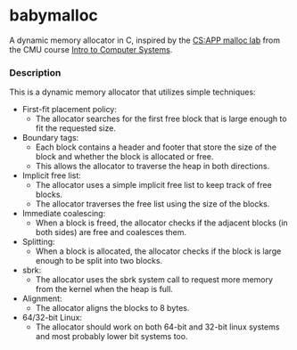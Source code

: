 # babymalloc
A dynamic memory allocator in C, inspired by the [CS:APP malloc lab](http://csapp.cs.cmu.edu/3e/labs.html) from the CMU course [Intro to Computer Systems](https://www.cs.cmu.edu/afs/cs/academic/class/15213-f15/www/schedule.html).

### Description
This is a dynamic memory allocator that utilizes simple techniques:
- First-fit placement policy:
  - The allocator searches for the first free block that is large enough to fit the requested size.
- Boundary tags:
  - Each block contains a header and footer that store the size of the block and whether the block is allocated or free.
  - This allows the allocator to traverse the heap in both directions.
- Implicit free list:
  - The allocator uses a simple implicit free list to keep track of free blocks.
  - The allocator traverses the free list using the size of the blocks.
- Immediate coalescing:
  - When a block is freed, the allocator checks if the adjacent blocks (in both sides) are free and coalesces them.
- Splitting:
  - When a block is allocated, the allocator checks if the block is large enough to be split into two blocks.
- sbrk:
  - The allocator uses the sbrk system call to request more memory from the kernel when the heap is full.
- Alignment:
  - The allocator aligns the blocks to 8 bytes.
- 64/32-bit Linux:
  - The allocator should work on both 64-bit and 32-bit linux systems and most probably lower bit systems too.
